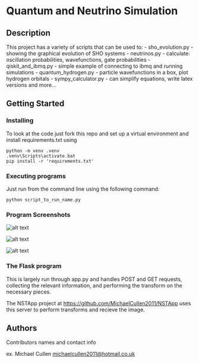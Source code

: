 # Quantum and Neutrino Simulation

## Description

This project has a variety of scripts that can be used to:
    - sho_evolution.py - showing the graphical evolution of SHO systems
    - neutrinos.py - calculate: oscillation probabilities, wavefunctions, gate probabilities
    - qiskit_and_ibmq.py - simple example of connecting to ibmq and running simulations
    - quantum_hydrogen.py - particle wavefunctions in a box, plot hydrogen orbitals
    - sympy_calculator.py - can simplify equations, write latex versions and more...


## Getting Started

### Installing

To look at the code just fork this repo and set up a virtual environment and install requirements.txt using
```
python -m venv .venv
.venv\Scripts\activate.bat
pip install -r 'requirements.txt'
```

### Executing programs
Just run from the command line using the following command:

```
python script_to_run_name.py
```

### Program Screenshots

![alt text](https://github.com/MichaelCullen2011/QuantumAndNeutrinos/blob/master/sho_evolution.png?raw=true)

![alt text](https://github.com/MichaelCullen2011/QuantumAndNeutrinos/blob/master/neutrinos.png?raw=true)

![alt text](https://github.com/MichaelCullen2011/QuantumAndNeutrinos/blob/master/quantum_hydrogen.png?raw=true)


### The Flask program
This is largely run through app.py and handles POST and GET requests, collecting the relevant information, and performing the transform on the necessary pieces.

The NSTApp project at https://github.com/MichaelCullen2011/NSTApp uses this server to perform transforms and recieve the image.

## Authors

Contributors names and contact info

ex. Michael Cullen
michaelcullen2011@hotmail.co.uk

